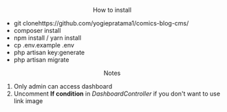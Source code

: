 <p align="center">How to install</p>

<p align="center">
<ul>
    <li>git clonehttps://github.com/yogiepratama1/comics-blog-cms/</li>
    <li>composer install</li>
    <li>npm install / yarn install</li>
    <li>cp .env.example .env</li>
    <li>php artisan key:generate</li>
    <li>php artisan migrate</li>
</ul>
</p>

<p align="center">Notes</p>
<p align="center">
    <ol>
        <li>Only admin can access dashboard</li>
        <li>Uncomment <strong>If condition</strong> in <i>DashboardController</i> if you don't want to use link image</li>
    </ol>
</p>
